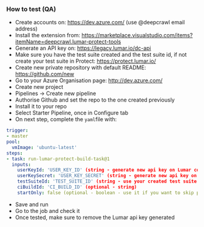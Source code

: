 ### How to test (QA)

- Create accounts on: https://dev.azure.com/ (use @deepcrawl email address)
- Install the extension from: https://marketplace.visualstudio.com/items?itemName=deepcrawl.lumar-protect-tools
- Generate an API key on: https://legacy.lumar.io/dc-api
- Make sure you have the test suite created and the test suite id, if not create your test suite in Protect: https://protect.lumar.io/
- Create new private repository with default README: https://github.com/new
- Go to your Azure Organisation page: http://dev.azure.com/
- Create new project
- Pipelines -> Create new pipeline
- Authorise Github and set the repo to the one created previously
- Install it to your repo
- Select Starter Pipeline, once in Configure tab
- On next step, complete the `yaml`file with:

```yaml
trigger:
- master
pool:
  vmImage: 'ubuntu-latest'
steps:
- task: run-lumar-protect-build-task@1
  inputs:
    userKeyId: 'USER_KEY_ID' (string - generate new api key on Lumar core app)
    userKeySecret: 'USER_KEY_SECRET' (string - generate new api key on Lumar core app)
    testSuiteId: 'TEST_SUITE_ID' (string - use your created test suite id)
    ciBuildId: 'CI_BUILD_ID' (optional - string)
    startOnly: false (optional - boolean - use it if you want to skip polling)
```

- Save and run
- Go to the job and check it
- Once tested, make sure to remove the Lumar api key generated
